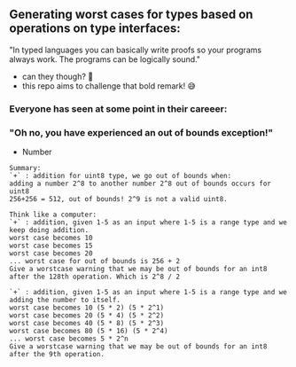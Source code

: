 ## Generating worst cases for types based on operations on type interfaces:

"In typed languages you can basically write proofs so your programs always work. The programs can be logically sound." 
- can they though? 🤔 
- this repo aims to challenge that bold remark! 😅

### Everyone has seen at some point in their careeer:   
### "Oh no, you have experienced an out of bounds exception!"

- Number
```
Summary:
`+` : addition for uint8 type, we go out of bounds when:  
adding a number 2^8 to another number 2^8 out of bounds occurs for uint8  
256+256 = 512, out of bounds! 2^9 is not a valid uint8.  

Think like a computer:  
`+` : addition, given 1-5 as an input where 1-5 is a range type and we keep doing addition.
worst case becomes 10  
worst case becomes 15  
worst case becomes 20  
... worst case for out of bounds is 256 + 2  
Give a worstcase warning that we may be out of bounds for an int8 after the 128th operation. Which is 2^8 / 2  

`+` : addition, given 1-5 as an input where 1-5 is a range type and we adding the number to itself.
worst case becomes 10 (5 * 2) (5 * 2^1)  
worst case becomes 20 (5 * 4) (5 * 2^2)  
worst case becomes 40 (5 * 8) (5 * 2^3)  
worst case becomes 80 (5 * 16) (5 * 2^4)  
... worst case becomes 5 * 2^n  
Give a worstcase warning that we may be out of bounds for an int8 after the 9th operation.
```

<!--
## Grab interfaces, operations, and functions off of types: ("go" in this case)

other phrases: "method set", "operations"
"go" in this case: 

int8's interface:

https://stackoverflow.com/questions/24337145/get-name-of-struct-field-using-reflection
https://stackoverflow.com/questions/41694647/how-do-i-use-reflect-to-check-if-the-type-of-a-struct-field-is-interface
https://go.dev/ref/spec#LiteralType

here is the universe but we cant access it because it is not in the std lib
https://go.dev/src/go/types/universe.go

here is the std lib in go 
https://pkg.go.dev/std

another interesting file: 
https://github.com/golang/go/blob/28f4ea16a240af6c5a417e20be77745329f817f1/src/runtime/iface.go
-->
